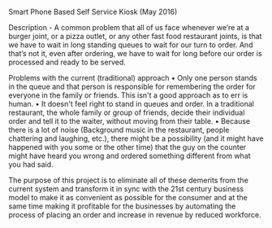 Smart Phone Based Self Service Kiosk (May 2016)

Description - A common problem that all of us face whenever we’re at a burger joint, or a pizza outlet, or any other fast food restaurant joints, is that we have to wait in long standing queues to wait for our turn to order. And that’s not it, even after ordering, we have to wait for long before our order is processed and ready to be served. 

Problems with the current (traditional) approach
• Only one person stands in the queue and that person is responsible for remembering the order for everyone in the family or friends. This isn't a good approach as to err is human.
• It doesn't feel right to stand in queues and order. In a traditional restaurant, the whole family or group of friends, decide their individual order and tell it to the waiter, without moving from their table.
• Because there is a lot of noise (Background music in the restaurant, people chattering and laughing, etc.), there might be a possibility (and it might have happened with you some or the other time) that the guy on the counter might have heard you wrong and ordered something different from what you had said.

The purpose of this project is to eliminate all of these demerits from the current system and transform it in sync with the 21st century business model to make it as convenient as possible for the consumer and at the same time making it profitable for the businesses by automating the process of placing an order and increase in revenue by reduced workforce.
